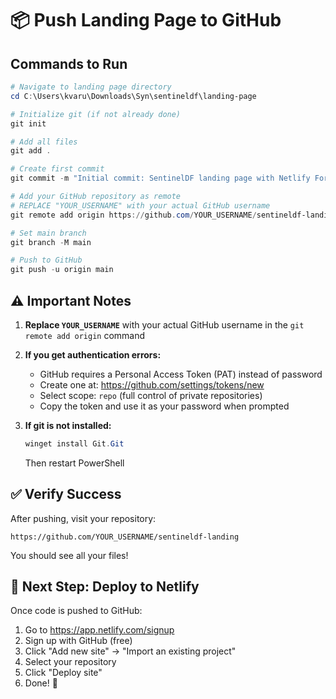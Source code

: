 # 📦 Push Landing Page to GitHub

## Commands to Run

```powershell
# Navigate to landing page directory
cd C:\Users\kvaru\Downloads\Syn\sentineldf\landing-page

# Initialize git (if not already done)
git init

# Add all files
git add .

# Create first commit
git commit -m "Initial commit: SentinelDF landing page with Netlify Forms"

# Add your GitHub repository as remote
# REPLACE "YOUR_USERNAME" with your actual GitHub username
git remote add origin https://github.com/YOUR_USERNAME/sentineldf-landing.git

# Set main branch
git branch -M main

# Push to GitHub
git push -u origin main
```

## ⚠️ Important Notes

1. **Replace `YOUR_USERNAME`** with your actual GitHub username in the `git remote add origin` command

2. **If you get authentication errors:**
   - GitHub requires a Personal Access Token (PAT) instead of password
   - Create one at: https://github.com/settings/tokens/new
   - Select scope: `repo` (full control of private repositories)
   - Copy the token and use it as your password when prompted

3. **If git is not installed:**
   ```powershell
   winget install Git.Git
   ```
   Then restart PowerShell

## ✅ Verify Success

After pushing, visit your repository:
```
https://github.com/YOUR_USERNAME/sentineldf-landing
```

You should see all your files!

## 🚀 Next Step: Deploy to Netlify

Once code is pushed to GitHub:
1. Go to https://app.netlify.com/signup
2. Sign up with GitHub (free)
3. Click "Add new site" → "Import an existing project"
4. Select your repository
5. Click "Deploy site"
6. Done! 🎉
